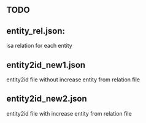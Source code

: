 ## TODO
<!-- 1. generate the key:value map between entity2id and isa_relation (DONE)
2. process the case the '/' in the entity. ('/' is space, but in relateion file, "_" is space. So I united them as "_")
3. increase the entity in the entity2id. (DONE) -->
<!-- 4. There are bugs in the generated relation file. The value should be list rather than string. (DONE) -->

## entity_rel.json: 
isa relation for each entity

## entity2id_new1.json
entity2id file without increase entity from relation file

## entity2id_new2.json
entity2id file with increase entity from relation file

